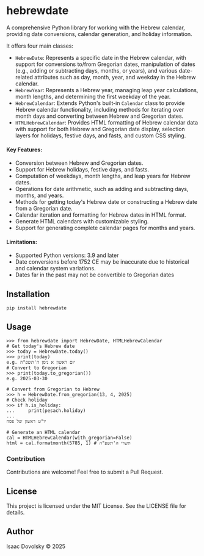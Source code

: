 # hebrewdate
A comprehensive Python library for working with the Hebrew calendar, providing date conversions, calendar generation, and holiday information.

It offers four main classes:

- ``HebrewDate``: Represents a specific date in the Hebrew calendar, with support for conversions
  to/from Gregorian dates, manipulation of dates (e.g., adding or subtracting days, months, or years),
  and various date-related attributes such as day, month, year, and weekday in the Hebrew calendar.
- ``HebrewYear``: Represents a Hebrew year, managing leap year calculations, month lengths, and
  determining the first weekday of the year.
- ``HebrewCalendar``: Extends Python's built-in `Calendar` class to provide Hebrew calendar functionality,
  including methods for iterating over month days and converting between Hebrew and Gregorian dates.
- ``HTMLHebrewCalendar``: Provides HTML formatting of Hebrew calendar data with support for both
  Hebrew and Gregorian date display, selection layers for holidays, festive days, and fasts, and custom CSS styling.

#### Key Features:
- Conversion between Hebrew and Gregorian dates.
- Support for Hebrew holidays, festive days, and fasts.
- Computation of weekdays, month lengths, and leap years for Hebrew dates.
- Operations for date arithmetic, such as adding and subtracting days, months, and years.
- Methods for getting today's Hebrew date or constructing a Hebrew date from a Gregorian date.
- Calendar iteration and formatting for Hebrew dates in HTML format.
- Generate HTML calendars with customizable styling.
- Support for generating complete calendar pages for months and years.

#### Limitations:
- Supported Python versions: 3.9 and later
- Date conversions before 1752 CE may be inaccurate due to historical and calendar system variations.
- Dates far in the past may not be convertible to Gregorian dates

## Installation
```
pip install hebrewdate
``` 

## Usage
```
>>> from hebrewdate import HebrewDate, HTMLHebrewCalendar
# Get today's Hebrew date
>>> today = HebrewDate.today()
>>> print(today)
e.g. יום ראשון א ניסן ה'תשפ"ה
# Convert to Gregorian
>>> print(today.to_gregorian())
e.g. 2025-03-30

# Convert from Gregorian to Hebrew
>>> h = HebrewDate.from_gregorian(13, 4, 2025)
# Check holiday
>>> if h.is_holiday:
...     print(pesach.holiday)
...
יו"ט ראשון של פסח

# Generate an HTML calendar
cal = HTMLHebrewCalendar(with_gregorian=False)
html = cal.formatmonth(5785, 1) # תשרי ה'תשפ"ה
```

### Contribution

Contributions are welcome! Feel free to submit a Pull Request.

## License

This project is licensed under the MIT License. See the LICENSE file for details.

## Author

Isaac Dovolsky © 2025

